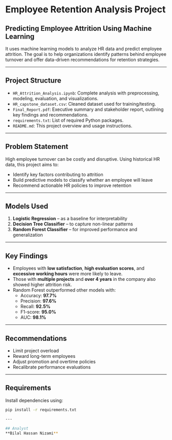 # Employee Retention Analysis Project

##  Predicting Employee Attrition Using Machine Learning

It uses machine learning models to analyze HR data and predict employee attrition. The goal is to help organizations identify patterns behind employee turnover and offer data-driven recommendations for retention strategies.

---

##  Project Structure

- `HR_Attrition_Analysis.ipynb`: Complete analysis with preprocessing, modeling, evaluation, and visualizations.
- `HR_capstone_dataset.csv`: Cleaned dataset used for training/testing.
- `Final_Report.pdf`: Executive summary and stakeholder report, outlining key findings and recommendations.
- `requirements.txt`: List of required Python packages.
- `README.md`: This project overview and usage instructions.

---

##  Problem Statement

High employee turnover can be costly and disruptive. Using historical HR data, this project aims to:
- Identify key factors contributing to attrition
- Build predictive models to classify whether an employee will leave
- Recommend actionable HR policies to improve retention

---

##  Models Used

1. **Logistic Regression** – as a baseline for interpretability  
2. **Decision Tree Classifier** – to capture non-linear patterns  
3. **Random Forest Classifier** – for improved performance and generalization  

---

##  Key Findings

- Employees with **low satisfaction**, **high evaluation scores**, and **excessive working hours** were more likely to leave.
- Those with **multiple projects** and **over 4 years** in the company also showed higher attrition risk.
- Random Forest outperformed other models with:
  - Accuracy: **97.7%**
  - Precision: **97.6%**
  - Recall: **92.5%**
  - F1-score: **95.0%**
  - AUC: **98.1%**

---

##  Recommendations

- Limit project overload
- Reward long-term employees
- Adjust promotion and overtime policies
- Recalibrate performance evaluations

---

##  Requirements

Install dependencies using:

```bash
pip install -r requirements.txt

---

## Analyst
**Bilal Hassan Nizami**
